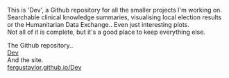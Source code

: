 This is 'Dev', a Github repository for all the smaller projects I'm working on.<br>
Searchable clinical knowledge summaries, visualising local election results or the Humanitarian Data Exchange.. Even just interesting plots.<br>
Not all of it is complete, but it's a good place to keep everything else.

The Github repository..
<br>
[Dev](https://github.com/fergustaylor/Dev)
<br>
And the site.
<br>
[fergustaylor.github.io/Dev](https://fergustaylor.github.io/Dev/)